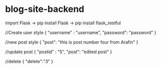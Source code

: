 # blog-site-backend
import Flask -> pip install Flask
 -> pip install flask_restful


//Create user style
{
	"username" : "username",
	"password": "password"
}

//new post style
{
	"post": "this is post number four from Arafin"
}


//update post
{
	"postid" : "5",
	"post": "edited post"
} 

//delete 
{
	"delete":"3"
}